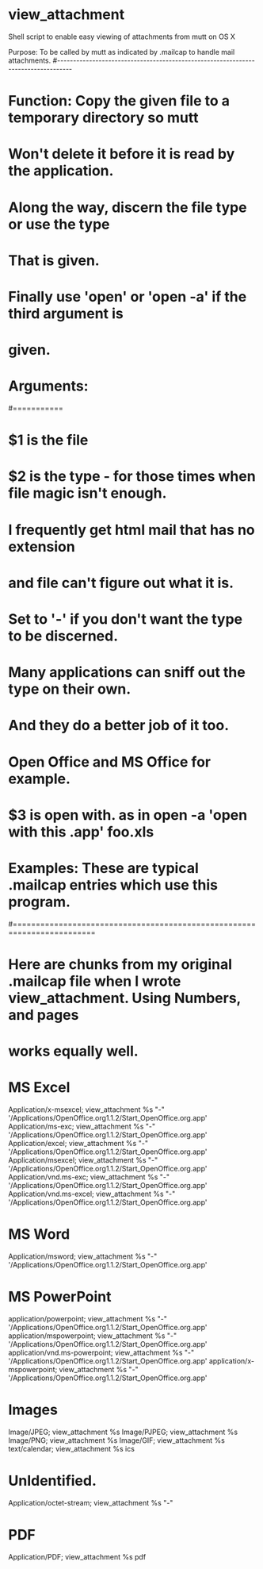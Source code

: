 view_attachment
===============

Shell script to enable easy viewing of attachments from mutt on OS X

Purpose:  To be called by mutt as indicated by .mailcap to handle mail attachments.
#----------------------------------------------------------------------------------
#
# Function: Copy the given file to a temporary directory so mutt
#           Won't delete it before it is read by the application.
#
#           Along the way, discern the file type or use the type
#           That is given.
#
#           Finally use 'open' or 'open -a' if the third argument is
#           given.
#
#
# Arguments:
#===========
#
#     $1 is the file
#     $2 is the type - for those times when file magic isn't enough.
#                      I frequently get html mail that has no extension
#                      and file can't figure out what it is.
#    
#                      Set to '-' if you don't want the type to be discerned.
#                      Many applications can sniff out the type on their own.
#                      And they do a better job of it too.
#                      
#                      Open Office and MS Office for example.
#                      
#     $3 is open with.  as in open -a 'open with this .app' foo.xls
#
# Examples:  These are typical .mailcap entries which use this program.
#========================================================================

# Here are chunks from my original .mailcap file when I wrote view_attachment. Using Numbers, and pages
# works equally well.

# MS Excel
Application/x-msexcel; view_attachment %s "-" '/Applications/OpenOffice.org1.1.2/Start_OpenOffice.org.app'
Application/ms-exc; view_attachment %s "-" '/Applications/OpenOffice.org1.1.2/Start_OpenOffice.org.app'
Application/excel; view_attachment %s "-" '/Applications/OpenOffice.org1.1.2/Start_OpenOffice.org.app'
Application/msexcel; view_attachment %s "-" '/Applications/OpenOffice.org1.1.2/Start_OpenOffice.org.app'
Application/vnd.ms-exc; view_attachment %s "-" '/Applications/OpenOffice.org1.1.2/Start_OpenOffice.org.app'
Application/vnd.ms-excel; view_attachment %s "-" '/Applications/OpenOffice.org1.1.2/Start_OpenOffice.org.app'


# MS Word
Application/msword; view_attachment %s "-" '/Applications/OpenOffice.org1.1.2/Start_OpenOffice.org.app'

# MS PowerPoint
application/powerpoint; view_attachment %s "-" '/Applications/OpenOffice.org1.1.2/Start_OpenOffice.org.app'
application/mspowerpoint; view_attachment %s "-" '/Applications/OpenOffice.org1.1.2/Start_OpenOffice.org.app'
application/vnd.ms-powerpoint; view_attachment %s "-" '/Applications/OpenOffice.org1.1.2/Start_OpenOffice.org.app'
application/x-mspowerpoint; view_attachment %s "-" '/Applications/OpenOffice.org1.1.2/Start_OpenOffice.org.app'


# Images
Image/JPEG; view_attachment %s
Image/PJPEG; view_attachment %s
Image/PNG; view_attachment %s
Image/GIF; view_attachment %s
text/calendar; view_attachment %s ics 

# UnIdentified.
Application/octet-stream; view_attachment %s "-" 

# PDF
Application/PDF; view_attachment %s pdf
